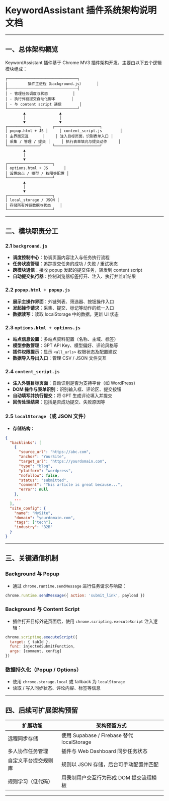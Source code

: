 # KeywordAssistant 插件系统架构说明文档

---

## 一、总体架构概览

KeywordAssistant 插件基于 Chrome MV3 插件架构开发，主要由以下五个逻辑模块组成：

```plaintext
┌───────────────────────────────┐
│         插件主进程（background.js）      │
├───────────────────────────────┤
│ - 管理任务调度与状态           │
│ - 执行外链提交自动化脚本       │
│ - 与 content script 通信        │
└───────────────────────────────┘
        ▲               ▲
        │               │
        ▼               ▼
┌──────────────┐     ┌────────────────────┐
│ popup.html + JS │     │ content_script.js        │
│ 主界面交互      │     │ 注入目标页面，识别表单入口 │
│ 采集 / 管理 / 提交 │     │ 执行表单填充与提交动作     │
└──────────────┘     └────────────────────┘
        ▲
        │
        ▼
┌────────────────────┐
│ options.html + JS       │
│ 设置站点 / 模型 / 权限等配置 │
└────────────────────┘
        ▲
        │
        ▼
┌────────────────────┐
│ local_storage / JSON │
│ 存储所有外链数据与状态    │
└────────────────────┘
```

---

## 二、模块职责分工

### 2.1 `background.js`

* **调度控制中心**：协调页面内容注入与任务执行流程
* **任务状态管理**：追踪提交任务的成功 / 失败 / 重试状态
* **跨模块通信**：接收 popup 发起的提交任务，转发到 content script
* **自动提交执行器**：控制浏览器标签打开、注入、执行并监听结果

### 2.2 `popup.html + popup.js`

* **展示主操作界面**：外链列表、筛选器、按钮操作入口
* **发起操作请求**：采集、提交、标记等动作的统一入口
* **数据读写**：读取 localStorage 中的数据，更新 UI 状态

### 2.3 `options.html + options.js`

* **站点信息设置**：多站点资料配置（名称、主域、标签）
* **模型参数管理**：GPT API Key、模型偏好、评论风格等
* **插件权限提示**：显示 `<all_urls>` 权限状态及配置建议
* **数据导入导出入口**：管理 CSV / JSON 文件交互

### 2.4 `content_script.js`

* **注入外链目标页面**：自动识别是否为支持平台（如 WordPress）
* **DOM 操作与表单识别**：识别输入框、评论区、提交按钮
* **自动填写并执行提交**：将 GPT 生成评论填入并提交
* **回传处理结果**：包括是否成功提交、失败原因等

### 2.5 `localStorage`（或 JSON 文件）

* **存储结构：**

```json
{
  "backlinks": [
    {
      "source_url": "https://abc.com",
      "anchor": "YourSite",
      "target_url": "https://yourdomain.com",
      "type": "blog",
      "platform": "wordpress",
      "nofollow": false,
      "status": "submitted",
      "comment": "This article is great because...",
      "error": null
    },
    ...
  ],
  "site_config": {
    "name": "MySite",
    "domain": "yourdomain.com",
    "tags": ["tech"],
    "industry": "B2B"
  }
}
```

---

## 三、关键通信机制

### Background 与 Popup

* 通过 `chrome.runtime.sendMessage` 进行任务请求与响应：

```js
chrome.runtime.sendMessage({ action: 'submit_link', payload })
```

### Background 与 Content Script

* 插件打开目标外链页面后，使用 `chrome.scripting.executeScript` 注入逻辑：

```js
chrome.scripting.executeScript({
  target: { tabId },
  func: injectedSubmitFunction,
  args: [comment, config]
})
```

### 数据持久化（Popup / Options）

* 使用 `chrome.storage.local` 或 fallback 为 `localStorage`
* 读取 / 写入同步状态、评论内容、标签等信息

---

## 四、后续可扩展架构预留

| 扩展功能       | 架构预留方式                                 |
| ---------- | -------------------------------------- |
| 远程同步存储     | 使用 Supabase / Firebase 替代 localStorage |
| 多人协作任务管理   | 插件与 Web Dashboard 同步任务状态               |
| 自定义平台提交规则库 | 规则以 JSON 存储，后台可手动配置并匹配                 |
| 规则学习（低代码）  | 用录制用户交互行为形成 DOM 提交流程模板                 |

---
